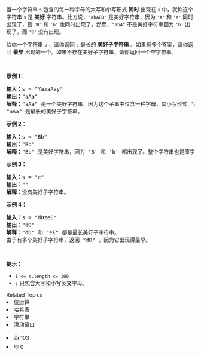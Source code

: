 <p>当一个字符串 <code>s</code> 包含的每一种字母的大写和小写形式 <strong>同时</strong> 出现在 <code>s</code> 中，就称这个字符串 <code>s</code> 是 <strong>美好</strong> 字符串。比方说，<code>"abABB"</code> 是美好字符串，因为 <code>'A'</code> 和 <code>'a'</code> 同时出现了，且 <code>'B'</code> 和 <code>'b'</code> 也同时出现了。然而，<code>"abA"</code> 不是美好字符串因为 <code>'b'</code> 出现了，而 <code>'B'</code> 没有出现。</p>

<p>给你一个字符串 <code>s</code> ，请你返回 <code>s</code> 最长的 <strong>美好子字符串</strong> 。如果有多个答案，请你返回 <strong>最早</strong> 出现的一个。如果不存在美好子字符串，请你返回一个空字符串。</p>

<p> </p>

<p><strong>示例 1：</strong></p>

<pre>
<b>输入：</b>s = "YazaAay"
<b>输出：</b>"aAa"
<strong>解释：</strong>"aAa" 是一个美好字符串，因为这个子串中仅含一种字母，其小写形式 'a' 和大写形式 'A' 也同时出现了。
"aAa" 是最长的美好子字符串。
</pre>

<p><strong>示例 2：</strong></p>

<pre>
<b>输入：</b>s = "Bb"
<b>输出：</b>"Bb"
<b>解释：</b>"Bb" 是美好字符串，因为 'B' 和 'b' 都出现了。整个字符串也是原字符串的子字符串。</pre>

<p><strong>示例 3：</strong></p>

<pre>
<b>输入：</b>s = "c"
<b>输出：</b>""
<b>解释：</b>没有美好子字符串。</pre>

<p><strong>示例 4：</strong></p>

<pre>
<b>输入：</b>s = "dDzeE"
<b>输出：</b>"dD"
<strong>解释：</strong>"dD" 和 "eE" 都是最长美好子字符串。
由于有多个美好子字符串，返回 "dD" ，因为它出现得最早。</pre>

<p> </p>

<p><strong>提示：</strong></p>

<ul>
	<li><code>1 <= s.length <= 100</code></li>
	<li><code>s</code> 只包含大写和小写英文字母。</li>
</ul>
<div><div>Related Topics</div><div><li>位运算</li><li>哈希表</li><li>字符串</li><li>滑动窗口</li></div></div><br><div><li>👍 103</li><li>👎 0</li></div>